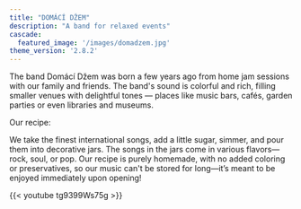 ```yaml
---
title: "DOMÁCÍ DŽEM"
description: "A band for relaxed events"
cascade:
  featured_image: '/images/domadzem.jpg'
theme_version: '2.8.2'
---
```


The band Domácí Džem was born a few years ago from home jam sessions with our family and friends. The band's sound is colorful and rich, filling smaller venues with delightful tones — places like music bars, cafés, garden parties or even libraries and museums.

Our recipe:  

We take the finest international songs, add a little sugar, simmer, and pour them into decorative jars. The songs in the jars come in various flavors—rock, soul, or pop. Our recipe is purely homemade, with no added coloring or preservatives, so our music can't be stored for long—it’s meant to be enjoyed immediately upon opening! 

{{< youtube tg9399Ws75g >}} 